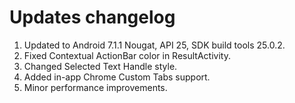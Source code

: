 # Updates changelog

1. Updated to Android 7.1.1 Nougat, API 25, SDK build tools 25.0.2.
2. Fixed Contextual ActionBar color in ResultActivity.
3. Changed Selected Text Handle style.
4. Added in-app Chrome Custom Tabs support.
5. Minor performance improvements.